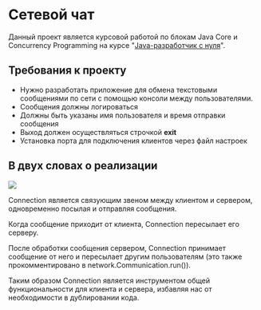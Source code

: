# Сетевой чат
Данный проект является курсовой работой по блокам Java Core и Concurrency Programming на курсе "[Java-разработчик с нуля](https://netology.ru/programs/java-developer)".

## Требования к проекту
* Нужно разработать приложение для обмена текстовыми сообщениями по сети с помощью консоли между пользователями.
* Сообщения должны логироваться
* Должны быть указаны имя пользователя и время отправки сообщения
* Выход должен осуществляться строчкой **exit**
* Установка порта для подключения клиентов через файл настроек

## В двух словах о реализации

![](https://am3pap003files.storage.live.com/y4mArELxU-XFZISHuIOgQklHQaDi_7uka0b0XjamIU-fy3XQOzdGO9L-_W5i43LESeaT5qW25PmfrzXJdzSGp2Ze1ptCZo7q48rN4BUu8QbYJUV6CB8Ml_cS3hsLjyR3jFiAvNCYf5BU5KVKKICFwBMi-fNSoiha5_pzu4ZpH-sS8Vh2N8jyFqOhLWdF9gHJCGm?width=660&height=335&cropmode=none)

Connection является связующим звеном между клиентом и сервером, одновременно посылая и отправляя сообщения. 

Когда сообщение приходит от клиента, Connection пересылает его серверу. 

После обработки сообщения сервером, Connection принимает сообщение от него и пересылает другим пользователям (это также прокомментировано в network.Communication.run()).

Таким образом Connection является инструментом общей функциональности для клиента и сервера, избавляя нас от необходимости в дублировании кода.